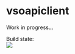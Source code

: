 # vsoapiclient
Work in progress...

Build state:
<br/>
<img src="https://javierholguera.visualstudio.com/DefaultCollection/_apis/public/build/definitions/c732dca9-4abe-4121-a834-0b126c0a4138/1/badge" />
